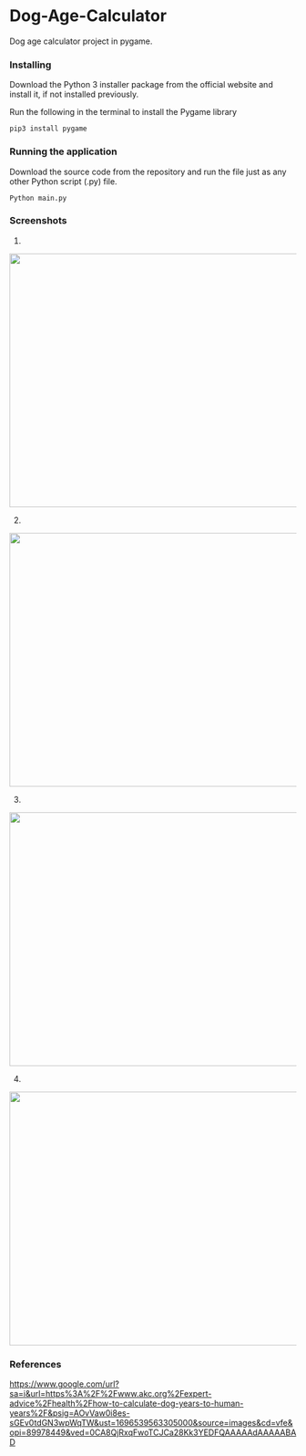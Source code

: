 # Dog-Age-Calculator
Dog age calculator project in pygame.

### Installing
Download the Python 3 installer package from the official website and install it, if not installed previously.

Run the following in the terminal to install the Pygame library
```
pip3 install pygame
```

### Running the application
Download the source code from the repository and run the file just as any other Python script (.py) file.
```
Python main.py
```

### Screenshots

1.
<img src="https://github.com/nikmasi/Dog-Age-Calculator/assets/138830925/92533b7e-0373-4a5f-b492-1f3300199b9c0" width="828" height="445">

2.
<img src="https://github.com/nikmasi/Dog-Age-Calculator/assets/138830925/09694400-122f-421a-8e52-8e864f673209" width="828" height="445">

3.
<img src="https://github.com/nikmasi/Dog-Age-Calculator/assets/138830925/daf45467-0e17-43ff-adda-8c0e4500efec" width="828" height="445">

4.
<img src="https://github.com/nikmasi/Dog-Age-Calculator/assets/138830925/b06b61fc-a820-4573-b465-09dae7289d90" width="828" height="445">

### References
https://www.google.com/url?sa=i&url=https%3A%2F%2Fwww.akc.org%2Fexpert-advice%2Fhealth%2Fhow-to-calculate-dog-years-to-human-years%2F&psig=AOvVaw0i8es-sGEv0tdGN3wpWqTW&ust=1696539563305000&source=images&cd=vfe&opi=89978449&ved=0CA8QjRxqFwoTCJCa28Kk3YEDFQAAAAAdAAAAABAD
